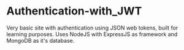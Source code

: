 # Authentication-with_JWT
Very basic site with authentication using JSON web tokens, built for learning purposes.
Uses NodeJS with ExpressJS as framework and MongoDB as it's database.


